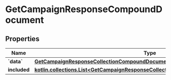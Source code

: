 
# GetCampaignResponseCompoundDocument

## Properties
| Name | Type | Description | Notes |
| ------------ | ------------- | ------------- | ------------- |
| **&#x60;data&#x60;** | [**GetCampaignResponseCollectionCompoundDocumentDataInner**](GetCampaignResponseCollectionCompoundDocumentDataInner.md) |  |  |
| **included** | [**kotlin.collections.List&lt;GetCampaignResponseCollectionCompoundDocumentIncludedInner&gt;**](GetCampaignResponseCollectionCompoundDocumentIncludedInner.md) |  |  [optional] |



